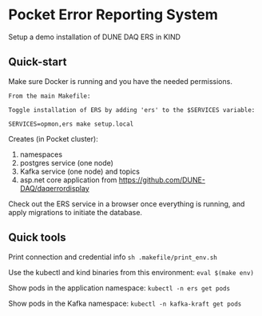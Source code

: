 # Pocket Error Reporting System

Setup a demo installation of DUNE DAQ ERS in KIND

## Quick-start

Make sure Docker is running and you have the needed permissions.

```
From the main Makefile:

Toggle installation of ERS by adding 'ers' to the $SERVICES variable:

SERVICES=opmon,ers make setup.local

```

Creates (in Pocket cluster):

1. namespaces
2. postgres service (one node)
4. Kafka service (one node) and topics
5. asp.net core application from https://github.com/DUNE-DAQ/daqerrordisplay


Check out the ERS service in a browser once everything is running, and apply migrations to initiate the database.

## Quick tools

Print connection and credential info
`sh .makefile/print_env.sh`

Use the kubectl and kind binaries from this environment:
`eval $(make env)`

Show pods in the application namespace:
`kubectl -n ers get pods`

Show pods in the Kafka namespace:
`kubectl -n kafka-kraft get pods`



